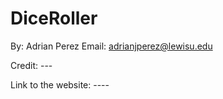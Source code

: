 # DiceRoller

By: Adrian Perez
Email: adrianjperez@lewisu.edu

Credit: ---

Link to the website: ----


